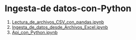 # Ingesta-de datos-con-Python

1)  [Lectura_de_archivos_CSV_con_pandas.ipynb](https://github.com/GermanPLS/Ingesta-de-datos-con-Python/blob/2b488e7f60d8b87e2ab72f89bfd62682d26ee9f3/Lectura_de_archivos_CSV_con_pandas.ipynb)
2)  [Ingesta_de_datos_desde_Archivos_Excel.ipynb](https://github.com/GermanPLS/Ingesta-de-datos-con-Python/blob/ca53647a8b62394e4cf797feffa8b67ba7474432/Ingesta_de_Datos_desde_Archivos_Excel.ipynb)
3)  [Api_con_Python.ipynb](https://github.com/GermanPLS/Ingesta-de-datos-con-Python/blob/2cc4d795138cde8d593f5e4930f04a33c44a5d95/API_con_Python.ipynb)
